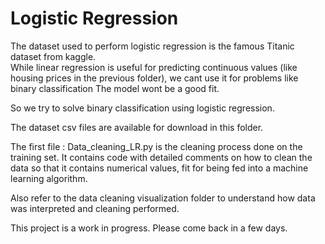 <h1>Logistic Regression </h2>

The dataset used to perform logistic regression is the famous Titanic dataset from kaggle.<br>
While linear regression is useful for predicting continuous values (like housing prices in the previous folder), we cant use it for problems like binary classification 
The model wont be a good fit. 

So we try to solve binary classification using logistic regression. 

The dataset csv files are available for download in this folder. 

The first file : Data_cleaning_LR.py is the cleaning process done on the training set. It contains code with detailed comments on how to clean the data so that it contains numerical values, fit for being fed into a machine learning algorithm.

Also refer to the data cleaning visualization folder to understand how data was interpreted and cleaning performed.

This project is a work in progress. Please come back in a few days. 



